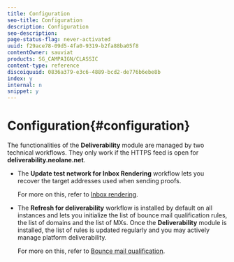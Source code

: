 ```yaml
---
title: Configuration
seo-title: Configuration
description: Configuration
seo-description: 
page-status-flag: never-activated
uuid: f29ace78-09d5-4fa0-9319-b2fa88ba05f8
contentOwner: sauviat
products: SG_CAMPAIGN/CLASSIC
content-type: reference
discoiquuid: 0836a379-e3c6-4889-bcd2-de776b6ebe8b
index: y
internal: n
snippet: y
---
```


# Configuration{#configuration}

The functionalities of the **Deliverability** module are managed by two technical workflows. They only work if the HTTPS feed is open for **deliverability.neolane.net**.

* The **Update test network for Inbox Rendering** workflow lets you recover the target addresses used when sending proofs.

  For more on this, refer to [Inbox rendering](../../delivery/using/inbox-rendering.md). 

* The **Refresh for deliverability** workflow is installed by default on all instances and lets you initialize the list of bounce mail qualification rules, the list of domains and the list of MXs. Once the **Deliverability** module is installed, the list of rules is updated regularly and you may actively manage platform deliverability.

  For more on this, refer to [Bounce mail qualification](../../delivery/using/configuration.md#bounce-mail-qualification).

